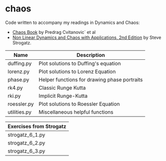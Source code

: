 # chaos

Code written to accompany my readings in Dynamics and Chaos:
* [Chaos Book](http://chaosbook.org/) by Predrag Cvitanovic´ et al
* [Non Linear Dynamics and Chaos with Applications, 2nd Edition](http://www.stevenstrogatz.com/books/nonlinear-dynamics-and-chaos-with-applications-to-physics-biology-chemistry-and-engineering) by Steve Strogatz.

| Name | Description |
| -------------------------- | ------------------------------------------------| 
| duffing.py  | Plot solutions to Duffing's equation |
| lorenz.py   | Plot solutions to Lorenz Equation |
| phase.py    | Helper functions for drawing phase portraits |
| rk4.py      | Classic Runge Kutta |
| rki.py      | Implicit Runge-Kutta |
| roessler.py | Plot solutions to Roessler Equation |
| utilities.py | Miscellaneous helpful functions |

| Exercises from Strogatz  |
| ----------------------------------------------------------| 
| strogatz_6_1.py |
| strogatz_6_2.py |
| strogatz_6_3.py |
